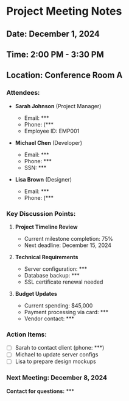 # Project Meeting Notes

## Date: December 1, 2024
## Time: 2:00 PM - 3:30 PM
## Location: Conference Room A

### Attendees:
- **Sarah Johnson** (Project Manager)
  - Email: ***
  - Phone: (***
  - Employee ID: EMP001

- **Michael Chen** (Developer)
  - Email: ***
  - Phone: ***
  - SSN: ***

- **Lisa Brown** (Designer)
  - Email: ***
  - Phone: (***

### Key Discussion Points:

1. **Project Timeline Review**
   - Current milestone completion: 75%
   - Next deadline: December 15, 2024

2. **Technical Requirements**
   - Server configuration: ***
   - Database backup: ***
   - SSL certificate renewal needed

3. **Budget Updates**
   - Current spending: $45,000
   - Payment processing via card: ***
   - Vendor contact: ***

### Action Items:
- [ ] Sarah to contact client (phone: ***)
- [ ] Michael to update server configs
- [ ] Lisa to prepare design mockups

### Next Meeting: December 8, 2024

**Contact for questions:** *** 